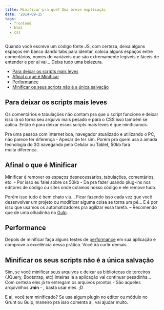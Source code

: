 ```yaml
---
title: Minificar pra que? Uma breve explicação
date: '2014-09-15'
tags:
  - frontend
  - html
  - css
---
```


Quando você escreve um código fonte JS, com certeza, deixa alguns espaços em banco dando tabs para identar, coloca alguns espaços entre comentários, nomes de variáveis que são extremamente legíveis e fáceis de entender e por ai vai... Deixa tudo uma belezura.


<!-- vscode-markdown-toc -->
* [Para deixar os scripts mais leves](#Paradeixarosscriptsmaisleves)
* [Afinal o que é Minificar](#AfinaloqueMinificar)
* [Performance](#Performance)
* [Minificar os seus scripts não é a única salvação](#Minificarosseusscriptsnoanicasalvao)

<!-- vscode-markdown-toc-config
	numbering=false
	autoSave=true
	/vscode-markdown-toc-config -->
<!-- /vscode-markdown-toc -->


## <a name='Paradeixarosscriptsmaisleves'></a>Para deixar os scripts mais leves

Os comentários e tabulações não contam pra que o script funcione e deixar isso lá só torna seu arquivo mais pesado e para o CSS isso também se aplica. Então é para deixar esses scripts mais leves é que minificamos.

Pra uma pessoa com internet boa, navegador atualizado e utilizando o PC, não parece ter diferença - Apesar de ter sim. Porém pra quem usa a amada tecnologia do 3G navegando pelo Celular ou Tablet, 50kb fará muita diferença.



## <a name='AfinaloqueMinificar'></a>Afinal o que é Minificar

Minificar é remover os espaços desnecessários, tabulações, comentários, etc. - Por isso eu falei sobre os 50kb - Da pra fazer usando plug-ins nos editores de código ou sites onde colamos nosso código e ele remove tudo.

Porém isso tudo é bem chato viu... Ficar fazendo isso cada vez que você desenvolver um projeto ou modificar alguma coisa se torna um pé... E é por isso que usamos os automatizadores pra agilizar essa tarefa. – Recomendo que de uma olhadinha no [Gulp](https://woliveiras.com.br/gulp-esse-e-ligeiro/ "Gulp | Esse é ligeiro").

## <a name='Performance'></a>Performance

Depois de minificar faça alguns testes de [performance](https://www.webpagetest.org/ "Teste de velocidade") em sua aplicação e comprove a excelência dessa prática. Você irá curtir demais.

## <a name='Minificarosseusscriptsnoanicasalvao'></a>Minificar os seus scripts não é a única salvação

Sim, se você minificar seus arquivos e deixar as bibliotecas de terceiros (JQuery, Bootstrap, etc) inteiras lá a aplicação vai continuar pesadinha... Com certeza eles já te entregam os arquivos prontos - São aqueles arquivinhos **.min** - , basta usar eles. ;D

E ai, você tem minificado? Se usa algum plugin no editor ou módulo no Grunt ou Gulp, maneiro pra isso comenta ai, vai ajudar muito.
